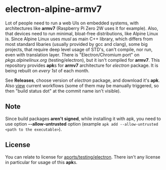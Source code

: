 # electron-alpine-armv7
Lot of people need to run a web UIs on embedded systems, with architectures like **armv7** (Raspberry Pi Zero 2W uses it for example). Also, that devices need to run minimal, bloat-free distributions, like Alpine Linux is. Since Alpine Linux uses *musl* as main C++ library, which differs from most standard libaries (usually provided by gcc and clang), some big projects, that require deep level usage of STD's, can't compile, nor run, even with translation layer. There is "Electron/Chromium port" on *pkgs.alpinelinux.org* (testing/electron), but it isn't compiled for **armv7**. This repository provides **apk**s for **armv7** architecture for *electron* package. It is being rebuilt on *every 1st* of each month.

See **Releases**, choose version of *electron* package, and download it's **apk**.  
Also [view](https://github.com/ukicomputers/electron-alpine-armv7/actions/workflows/compile.yml) current workflows (some of them may be manually triggered, so then "build status dot" at the commit name isn't visible).

## Note
Since build packages **aren't signed**, while installing it with apk, you need to use option **--allow-untrusted** option (example `apk add --allow-untrusted <path to the executable>`).

## License
You can relate to license for [aports/testing/electron](https://gitlab.alpinelinux.org/alpine/aports/-/tree/master/testing/electron). There isn't any license in particular for usage of this **apk**s.
